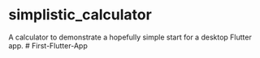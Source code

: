 # simplistic_calculator

A calculator to demonstrate a hopefully simple start for a desktop Flutter app.
#   F i r s t - F l u t t e r - A p p  
 